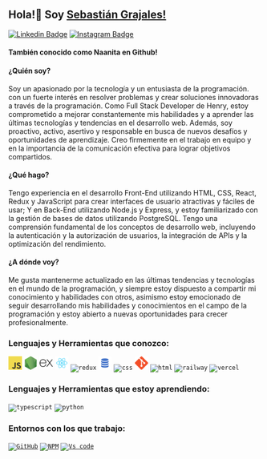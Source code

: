 ## Hola!👋 Soy [Sebastián Grajales!](https://github.com/Naanita)
[![Linkedin Badge](https://img.shields.io/badge/-LinkedIn-0e76a8?style=flat-square&logo=Linkedin&logoColor=white)](https://www.linkedin.com/in/sebasti%C3%A1ngrajales/)
[![Instagram Badge](https://img.shields.io/badge/-Instagram-e4405f?style=flat-square&logo=Instagram&logoColor=white)](https://instagram.com/nanian.exe?igshid=NTE5MzUyOTU=)

#### También conocido como Naanita en Github!

#### ¿Quién soy?

Soy un apasionado por la tecnología y un entusiasta de la programación. con un fuerte interés en resolver problemas y crear soluciones innovadoras a través de la programación. Como Full Stack Developer de Henry, estoy comprometido a mejorar constantemente mis habilidades y a aprender las últimas tecnologías y tendencias en el desarrollo web. 
Además, soy proactivo, activo, asertivo y responsable en busca de nuevos desafíos y oportunidades de aprendizaje. Creo firmemente en el trabajo en equipo y en la importancia de la comunicación efectiva para lograr objetivos compartidos.

#### ¿Qué hago?

Tengo experiencia en el desarrollo Front-End utilizando HTML, CSS, React, Redux y JavaScript para crear interfaces de usuario atractivas y fáciles de usar; Y en Back-End utilizando Node.js y Express, y estoy familiarizado con la gestión de bases de datos utilizando PostgreSQL. Tengo una comprensión fundamental de los conceptos de desarrollo web, incluyendo la autenticación y la autorización de usuarios, la integración de APIs y la optimización del rendimiento.

#### ¿A dónde voy?
Me gusta mantenerme actualizado en las últimas tendencias y tecnologías en el mundo de la programación, y siempre estoy dispuesto a compartir mi conocimiento y habilidades con otros, asimismo estoy emocionado de seguir desarrollando mis habilidades y conocimientos en el campo de la programación y estoy abierto a nuevas oportunidades para crecer profesionalmente.

### Lenguajes y Herramientas que conozco:
<code><img height="27" src="https://raw.githubusercontent.com/github/explore/80688e429a7d4ef2fca1e82350fe8e3517d3494d/topics/javascript/javascript.png" alt="javascript"></code>
<code><img height="27" src="https://raw.githubusercontent.com/github/explore/80688e429a7d4ef2fca1e82350fe8e3517d3494d/topics/nodejs/nodejs.png" alt="nodejs"></code>
<code><img height="27" src="https://raw.githubusercontent.com/devicons/devicon/master/icons/express/express-original.svg" alt="expressjs"></code>
<code><img height="27" src="https://raw.githubusercontent.com/github/explore/80688e429a7d4ef2fca1e82350fe8e3517d3494d/topics/react/react.png" alt="react"></code>
<code><img height="27" src="https://cms-assets.tutsplus.com/uploads/users/1795/posts/30352/preview_image/ReduxLogo.jpg" alt="redux"></code>
<code><img height="27" src="https://raw.githubusercontent.com/github/explore/80688e429a7d4ef2fca1e82350fe8e3517d3494d/topics/sql/sql.png" alt="sql"></code>
<code><img height="27" src="https://cdn.pixabay.com/photo/2017/08/05/11/16/logo-2582747_1280.png" alt="css"></code>
<code><img height="27" src="https://raw.githubusercontent.com/devicons/devicon/master/icons/git/git-original.svg" alt="git"></code>
<code><img height="27" src="https://cdn.pixabay.com/photo/2017/08/05/11/16/logo-2582748_640.png" alt="html"></code>
<code><img height="27" src="https://railway.app/brand/logo-dark.svg" alt="railway"></code>
<code><img height="27" src="https://images.ctfassets.net/c63hsprlvlya/7otp3Ofpdr8sCedYnSewGn/da3393cae2fdc7f3cedca1f0c1b46fc1/logo-vercel-svgrepo-com.svg" alt="vercel"></code>
### Lenguajes y Herramientas que estoy aprendiendo:

<code><img height="27" src="https://upload.wikimedia.org/wikipedia/commons/thumb/4/4c/Typescript_logo_2020.svg/1200px-Typescript_logo_2020.svg.png" alt="typescript"></code>
<code><img height="27" src="https://upload.wikimedia.org/wikipedia/commons/thumb/c/c3/Python-logo-notext.svg/1869px-Python-logo-notext.svg.png" alt="python"></code>

### Entornos con los que trabajo:

  <code><a href="https://github.com/"><img alt="GitHub" title="GitHub" src="https://cdn-icons-png.flaticon.com/512/25/25231.png" height="27"></a></code>
  <code><a href="https://www.npmjs.com"><img alt="NPM" title="NPM" src="https://authy.com/wp-content/uploads/npm-logo.png" height="27"></a></code>
  <code><a href="https://code.visualstudio.com/"><img alt="Vs code" title="Vs code" src="https://upload.wikimedia.org/wikipedia/commons/thumb/9/9a/Visual_Studio_Code_1.35_icon.svg/2048px-Visual_Studio_Code_1.35_icon.svg.png" height="27"></a></code>
